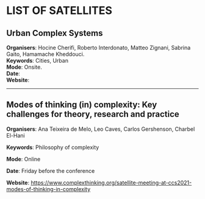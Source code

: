 # LIST OF SATELLITES

## Urban Complex Systems
**Organisers**: Hocine Cherifi, Roberto Interdonato, Matteo Zignani, Sabrina Gaito,  Hamamache Kheddouci.  
**Keywords**: Cities, Urban  
**Mode**: Onsite.  
**Date**:  
**Website**:  

---

## Modes of thinking (in) complexity: Key challenges for theory, research and practice
**Organisers**: Ana Teixeira de Melo, Leo Caves, Carlos Gershenson, Charbel El-Hani

**Keywords**: Philosophy of complexity

**Mode**: Online

**Date**: Friday before the conference

**Website**: https://www.complexthinking.org/satellite-meeting-at-ccs2021-modes-of-thinking-in-complexity
